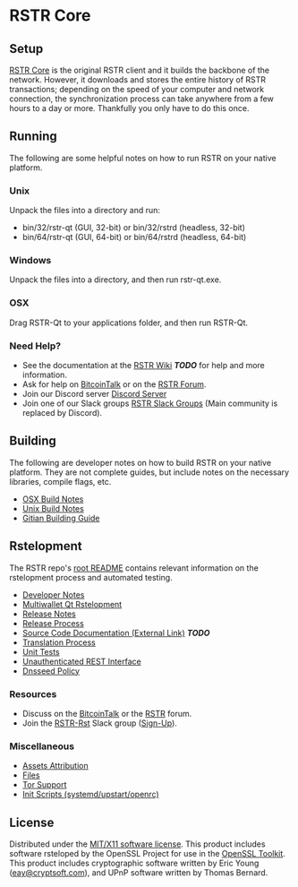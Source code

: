 RSTR Core
=====================

Setup
---------------------
[RSTR Core](http://rstr.io/wallet) is the original RSTR client and it builds the backbone of the network. However, it downloads and stores the entire history of RSTR transactions; depending on the speed of your computer and network connection, the synchronization process can take anywhere from a few hours to a day or more. Thankfully you only have to do this once.

Running
---------------------
The following are some helpful notes on how to run RSTR on your native platform.

### Unix

Unpack the files into a directory and run:

- bin/32/rstr-qt (GUI, 32-bit) or bin/32/rstrd (headless, 32-bit)
- bin/64/rstr-qt (GUI, 64-bit) or bin/64/rstrd (headless, 64-bit)

### Windows

Unpack the files into a directory, and then run rstr-qt.exe.

### OSX

Drag RSTR-Qt to your applications folder, and then run RSTR-Qt.

### Need Help?

* See the documentation at the [RSTR Wiki](https://en.bitcoin.it/wiki/Main_Page) ***TODO***
for help and more information.
* Ask for help on [BitcoinTalk](https://bitcointalk.org/index.php?topic=1262920.0) or on the [RSTR Forum](http://forum.rstr.io/).
* Join our Discord server [Discord Server](https://discord.rstr.io)
* Join one of our Slack groups [RSTR Slack Groups](https://rstr.io/slack-logins/) (Main community is replaced by Discord).

Building
---------------------
The following are developer notes on how to build RSTR on your native platform. They are not complete guides, but include notes on the necessary libraries, compile flags, etc.

- [OSX Build Notes](build-osx.md)
- [Unix Build Notes](build-unix.md)
- [Gitian Building Guide](gitian-building.md)

Rstelopment
---------------------
The RSTR repo's [root README](https://github.com/rstr-coin/RSTR/blob/master/README.md) contains relevant information on the rstelopment process and automated testing.

- [Developer Notes](developer-notes.md)
- [Multiwallet Qt Rstelopment](multiwallet-qt.md)
- [Release Notes](release-notes.md)
- [Release Process](release-process.md)
- [Source Code Documentation (External Link)](https://rst.visucore.com/bitcoin/doxygen/) ***TODO***
- [Translation Process](translation_process.md)
- [Unit Tests](unit-tests.md)
- [Unauthenticated REST Interface](REST-interface.md)
- [Dnsseed Policy](dnsseed-policy.md)

### Resources

* Discuss on the [BitcoinTalk](https://bitcointalk.org/index.php?topic=1262920.0) or the [RSTR](http://forum.rstr.io/) forum.
* Join the [RSTR-Rst](https://rstr-rst.slack.com/) Slack group ([Sign-Up](https://rstr-rst.herokuapp.com/)).

### Miscellaneous
- [Assets Attribution](assets-attribution.md)
- [Files](files.md)
- [Tor Support](tor.md)
- [Init Scripts (systemd/upstart/openrc)](init.md)

License
---------------------
Distributed under the [MIT/X11 software license](http://www.opensource.org/licenses/mit-license.php).
This product includes software rsteloped by the OpenSSL Project for use in the [OpenSSL Toolkit](https://www.openssl.org/). This product includes
cryptographic software written by Eric Young ([eay@cryptsoft.com](mailto:eay@cryptsoft.com)), and UPnP software written by Thomas Bernard.

